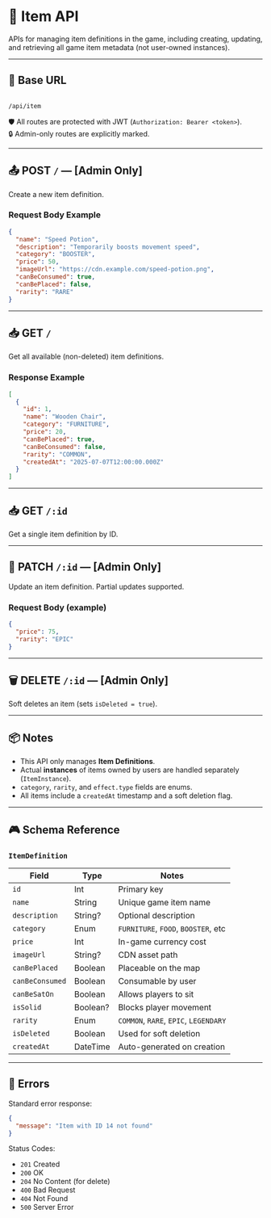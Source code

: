 # 🎒 Item API

APIs for managing item definitions in the game, including creating, updating, and retrieving all game item metadata (not user-owned instances).

---

## 📌 Base URL

```

/api/item
```

🛡️ All routes are protected with JWT (`Authorization: Bearer <token>`).  
🔒 Admin-only routes are explicitly marked.

---

## 📤 POST `/` — **[Admin Only]**

Create a new item definition.

### Request Body Example

```json
{
  "name": "Speed Potion",
  "description": "Temporarily boosts movement speed",
  "category": "BOOSTER",
  "price": 50,
  "imageUrl": "https://cdn.example.com/speed-potion.png",
  "canBeConsumed": true,
  "canBePlaced": false,
  "rarity": "RARE"
}
```

---

## 📥 GET `/`

Get all available (non-deleted) item definitions.

### Response Example

```json
[
  {
    "id": 1,
    "name": "Wooden Chair",
    "category": "FURNITURE",
    "price": 20,
    "canBePlaced": true,
    "canBeConsumed": false,
    "rarity": "COMMON",
    "createdAt": "2025-07-07T12:00:00.000Z"
  }
]
```

---

## 📥 GET `/:id`

Get a single item definition by ID.

---

## 🔄 PATCH `/:id` — **\[Admin Only]**

Update an item definition. Partial updates supported.

### Request Body (example)

```json
{
  "price": 75,
  "rarity": "EPIC"
}
```

---

## 🗑️ DELETE `/:id` — **\[Admin Only]**

Soft deletes an item (sets `isDeleted = true`).

---

## 📦 Notes

- This API only manages **Item Definitions**.
- Actual **instances** of items owned by users are handled separately (`ItemInstance`).
- `category`, `rarity`, and `effect.type` fields are enums.
- All items include a `createdAt` timestamp and a soft deletion flag.

---

## 🎮 Schema Reference

### `ItemDefinition`

| Field           | Type     | Notes                                 |
| --------------- | -------- | ------------------------------------- |
| `id`            | Int      | Primary key                           |
| `name`          | String   | Unique game item name                 |
| `description`   | String?  | Optional description                  |
| `category`      | Enum     | `FURNITURE`, `FOOD`, `BOOSTER`, etc   |
| `price`         | Int      | In-game currency cost                 |
| `imageUrl`      | String?  | CDN asset path                        |
| `canBePlaced`   | Boolean  | Placeable on the map                  |
| `canBeConsumed` | Boolean  | Consumable by user                    |
| `canBeSatOn`    | Boolean  | Allows players to sit                 |
| `isSolid`       | Boolean? | Blocks player movement                |
| `rarity`        | Enum     | `COMMON`, `RARE`, `EPIC`, `LEGENDARY` |
| `isDeleted`     | Boolean  | Used for soft deletion                |
| `createdAt`     | DateTime | Auto-generated on creation            |

---

## 🚫 Errors

Standard error response:

```json
{
  "message": "Item with ID 14 not found"
}
```

Status Codes:

- `201` Created
- `200` OK
- `204` No Content (for delete)
- `400` Bad Request
- `404` Not Found
- `500` Server Error
